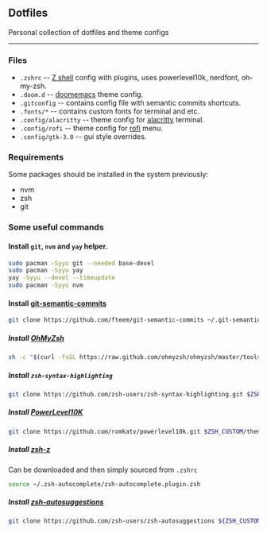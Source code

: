 ## Dotfiles
Personal collection of dotfiles and theme configs

---
### Files
- `.zshrc` -- [Z shell](https://github.com/zsh-users/zsh) config with plugins, uses powerlevel10k, nerdfont, oh-my-zsh.
- `.doom.d` -- [doomemacs](https://github.com/doomemacs/doomemacs) theme config.
- `.gitconfig` -- contains config file with semantic commits shortcuts. 
- `.fonts/*` -- contains custom fonts for terminal and etc.
- `.config/alacritty` -- theme config for [alacritty](https://github.com/alacritty/alacritty) terminal. 
- `.config/rofi` -- theme config for [rofi](https://github.com/davatorium/rofi) menu.
- `.config/gtk-3.0` -- gui style overrides.

### Requirements
Some packages should be installed in the system previously:
- nvm
- zsh
- git

### Some useful commands

#### Install `git`, `nvm` and `yay` helper.
```bash
sudo pacman -Syyu git --needed base-devel
sudo pacman -Syyu yay
yay -Syyu --devel --timeupdate
sudo pacman -Syyu nvm
```

#### Install [git-semantic-commits](https://github.com/fteem/git-semantic-commits)
```bash
git clone https://github.com/fteem/git-semantic-commits ~/.git-semantic-commits
```

##### Install [OhMyZsh](https://ohmyz.sh/)
```bash
sh -c "$(curl -fsSL https://raw.github.com/ohmyzsh/ohmyzsh/master/tools/install.sh)"
```

##### Install `zsh-syntax-highlighting`
```bash
git clone https://github.com/zsh-users/zsh-syntax-highlighting.git $ZSH_CUSTOM/plugins/zsh-syntax-highlighting
```

##### Install [PowerLevel10K](https://github.com/romkatv/powerlevel10k)
```bash
git clone https://github.com/romkatv/powerlevel10k.git $ZSH_CUSTOM/themes/powerlevel10k
```

##### Install [zsh-z](https://github.com/agkozak/zsh-z#installation)
Can be downloaded and then simply sourced from `.zshrc`
```bash
source ~/.zsh-autocomplete/zsh-autocomplete.plugin.zsh
```

##### Install [zsh-autosuggestions](https://github.com/zsh-users/zsh-autosuggestions)
```bash
git clone https://github.com/zsh-users/zsh-autosuggestions ${ZSH_CUSTOM:-~/.oh-my-zsh/custom}/plugins/zsh-autosuggestions
```